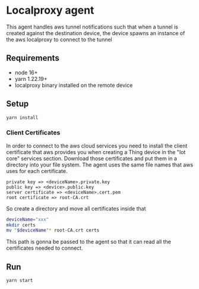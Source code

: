 # Localproxy agent

This agent handles aws tunnel notifications such that when a tunnel is created against the destination device, the device spawns an instance of the aws localproxy to connect to the tunnel

## Requirements
- node 16+
- yarn 1.22.19+
- localproxy binary installed on the remote device

## Setup
```bash
yarn install
```

### Client Certificates

In order to connect to the aws cloud services you need to install the client certificate that aws provides you when creating a Thing device in the "Iot core" services section.
Download those certificates and put them in a directory into your file system. The agent uses the same file names that aws uses for each certificate.

```
private key => <deviceName>.private.key
public key => <device>.public.key
server certificate => <deviceName>.cert.pem
root certificate => root-CA.crt
```

So create a directory and move all certificates inside that
```bash
deviceName="xxx"
mkdir certs
mv "$deviceName"* root-CA.crt certs
```

This path is gonna be passed to the agent so that it can read all the certificates needed to connect.

## Run
```bash
yarn start
```